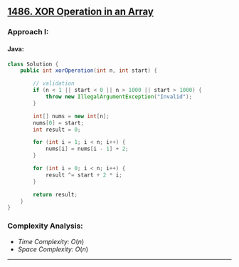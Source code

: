 ## [1486. XOR Operation in an Array](https://leetcode.com/problems/xor-operation-in-an-array/)

### Approach I: 

#### Java:
```java
class Solution {
    public int xorOperation(int n, int start) {

        // validation
        if (n < 1 || start < 0 || n > 1000 || start > 1000) {
            throw new IllegalArgumentException("Invalid");
        }

        int[] nums = new int[n];
        nums[0] = start;
        int result = 0;

        for (int i = 1; i < n; i++) {
            nums[i] = nums[i - 1] + 2;
        }

        for (int i = 0; i < n; i++) {
            result ^= start + 2 * i;
        }

        return result;
    }
}
```

[//]: # (#### Go:)

[//]: # (```go)

[//]: # (func solution&#40;&#41; {)

[//]: # ()
[//]: # (})

[//]: # (```)

### Complexity Analysis:

- *Time Complexity:* $O(n)$
- *Space Complexity:* $O(n)$


---
